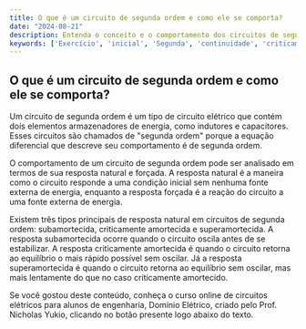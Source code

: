 ```yaml
---
title: O que é um circuito de segunda ordem e como ele se comporta?
date: "2024-08-21"
description: Entenda o conceito e o comportamento dos circuitos de segunda ordem em engenharia elétrica.
keywords: ['Exercício', 'inicial', 'Segunda', 'continuidade', 'criticamente', 'Circuito', 'ordem']
---
```


## O que é um circuito de segunda ordem e como ele se comporta?

Um circuito de segunda ordem é um tipo de circuito elétrico que contém dois elementos armazenadores de energia, como indutores e capacitores. Esses circuitos são chamados de "segunda ordem" porque a equação diferencial que descreve seu comportamento é de segunda ordem. 

O comportamento de um circuito de segunda ordem pode ser analisado em termos de sua resposta natural e forçada. A resposta natural é a maneira como o circuito responde a uma condição inicial sem nenhuma fonte externa de energia, enquanto a resposta forçada é a reação do circuito a uma fonte externa de energia.

Existem três tipos principais de resposta natural em circuitos de segunda ordem: subamortecida, criticamente amortecida e superamortecida. A resposta subamortecida ocorre quando o circuito oscila antes de se estabilizar. A resposta criticamente amortecida é quando o circuito retorna ao equilíbrio o mais rápido possível sem oscilar. Já a resposta superamortecida é quando o circuito retorna ao equilíbrio sem oscilar, mas mais lentamente do que no caso criticamente amortecido.

Se você gostou deste conteúdo, conheça o curso online de circuitos elétricos para alunos de engenharia, Domínio Elétrico, criado pelo Prof. Nicholas Yukio, clicando no botão presente logo abaixo do texto.